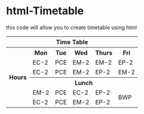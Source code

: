 # html-Timetable
this code will allow you to create timetable using html


<html>
<body>

<table border"1" cellspacing="0">
<tr>
  <th colspan="6"> Time Table </th>
  
</tr>

<tr>
  <th rowspan="6"> Hours </th>
  <th> Mon </th>
  <th> Tue </th>
  <th> Wed </th>
  <th> Thurs </th>
  <th> Fri </th>
    
</tr>

<tr>
  <td> EC-2 </td>
  <td> PCE </td>
  <td> EM-2 </td>
  <td> EM-2 </td>
  <td> EP-2 </td>
  </tr>
  
<tr>
  <td> EC-2 </td>
  <td> PCE </td>
  <td> EM-2 </td>
  <td> EP-2 </td>
  <td>  EM-2 </td>
</tr>

<tr>
  <th colspan="5"> Lunch </th>
</tr>
  
<tr>
  <td> EM-2 </td>
  <td> PCE </td>
  <td> EC-2 </td>
  <td> EP-2 </td>
  <td rowspan="2"> BWP </td>
</tr>

<tr>
  <td> EC-2 </td>
  <td> PCE </td>
  <td> EM-2 </td>
  <td> EP-2 </td>
</tr>
   
   
   
</table>  
  
</body>  
</html>
